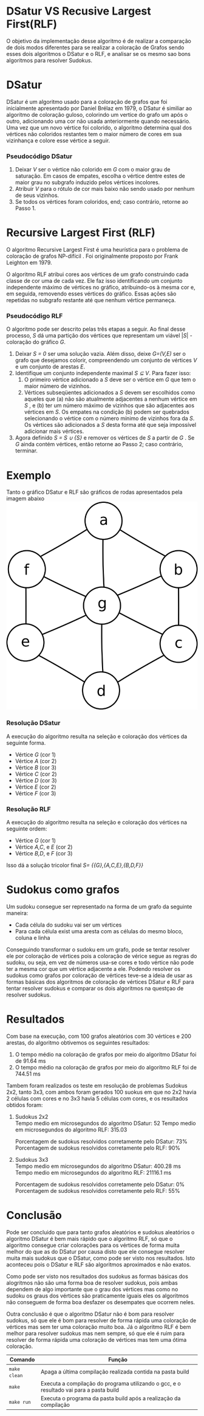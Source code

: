 # DSatur VS Recusive Largest First(RLF)

O objetivo da implementação desse algoritmo é de realizar a comparação de dois modos diferentes para se realizar a coloração de Grafos sendo esses dois algoritmos o DSatur e o RLF, e analisar se os mesmo sao bons algoritmos para resolver Sudokus.

# DSatur

DSatur é um algoritmo usado para a coloração de grafos que foi inicialmente apresentado por Daniel Brélaz em 1979, o DSatur é similiar ao algoritmo de coloração guloso, colorindo um vertice do grafo um após o outro, adicionando uma cor não usada anteriormente quando necessário. Uma vez que um novo vértice foi colorido, o algoritmo determina qual dos vértices não coloridos restantes tem o maior número de cores em sua vizinhança e colore esse vértice a seguir.

### Pseudocódigo DSatur
<ol>
<li>Deixar <i>V</i> ser o vértice não colorido em <i>G</i> com o maior grau de saturação. Em casos de empates, escolha o vértice dentre estes de maior grau no subgrafo induzido pelos vértices incolores.</l1>

<li>Atribuir <i>V</i> para o rótulo de cor mais baixo não sendo usado por nenhum de seus vizinhos.</l1>

<li>Se todos os vértices foram coloridos, end; caso contrário, retorne ao Passo 1.</l1>
</ol>

# Recursive Largest First (RLF)
O algoritmo Recursive Largest First é uma heurística para o problema de coloração de grafos NP-difícil . Foi originalmente proposto por Frank Leighton em 1979.

O algoritmo RLF atribui cores aos vértices de um grafo construindo cada classe de cor uma de cada vez. Ele faz isso identificando um conjunto independente máximo de vértices no gráfico, atribuindo-os à mesma cor e, em seguida, removendo esses vértices do gráfico. Essas ações são repetidas no subgrafo restante até que nenhum vértice permaneça.

### Pseudocódigo RLF
O algoritmo pode ser descrito pelas três etapas a seguir. Ao final desse processo, <i>S</i> dá uma partição dos vértices que representam um viável |<i>S</i>| -coloração do gráfico <i>G</i>.

<ol>
<li>Deixar <i>S = 0</i> ser uma solução vazia. Além disso, deixe <i>G=(V,E)</i> ser o grafo que desejamos colorir, compreendendo um conjunto de vértices <i>V</i> e um conjunto de arestas <i>E</i>.</li>

<li>Identifique um conjunto independente maximal <i> S ⊆ V</i>. Para fazer isso:
<ol>
<li>O primeiro vértice adicionado a <i>S</i> deve ser o vértice em <i>G</i> que tem o maior número de vizinhos.
</li>
<li>
Vértices subseqüentes adicionados a <i>S</i> devem ser escolhidos como aqueles que (a) não são atualmente adjacentes a nenhum vértice em <i>S</i> , e (b) ter um número máximo de vizinhos que são adjacentes aos vértices em <i>S</i>. Os empates na condição (b) podem ser quebrados selecionando o vértice com o número mínimo de vizinhos fora da <i>S</i>. Os vértices são adicionados a <i>S</i> desta forma até que seja impossível adicionar mais vértices.
</li>
</ol>

</li>

<li>Agora definido <i>S = S ∪ {S}</i> e remover os vértices de <i>S</i> a partir de <i>G</i> . Se <i>G</i> ainda contém vértices, então retorne ao Passo 2; caso contrário, terminar.</li>
</ol>

# Exemplo 
Tanto o gráfico DSatur e RLF são gráficos de rodas apresentados pela imagem abaixo
<img src="imgs/img1.jpg">

### Resolução DSatur
A execução do algoritmo resulta na seleção e coloração dos vértices da seguinte forma.

<ul>
  <li>Vértice <i>G</i> (cor 1)</li>
  <li>Vértice <i>A</i> (cor 2)</li>
  <li>Vértice <i>B</i> (cor 3)</li>
  <li>Vértice <i>C</i> (cor 2)</li>
  <li>Vértice <i>D</i> (cor 3)</li>
  <li>Vértice <i>E</i> (cor 2)</li>
  <li>Vértice <i>F</i> (cor 3)</li>
</ul>

### Resolução RLF
A execução do algoritmo resulta na seleção e coloração dos vértices na seguinte ordem:

<ul>
  <li>Vértice <i>G</i> (cor 1)</li>
  <li>Vértice <i>A,C</i>, e <i>E</i> (cor 2)</li>
  <li>Vértice <i>B,D</i>, e <i>F</i> (cor 3)</li>
</ul>

Isso dá a solução tricolor final <i>S= {{G},{A,C,E},{B,D,F}}</i>

# Sudokus como grafos
Um sudoku consegue ser representado na forma de um grafo da seguinte maneira:

<ul>
  <li>Cada célula do sudoku vai ser um vértices</li>
  <li>Para cada célula exist uma aresta com as células do mesmo bloco, coluna e linha</li>
</ul>

Conseguindo transformar o sudoku em um grafo, pode se tentar resolver ele por coloração de vértices pois a coloração de vérice segue as regras do sudoku, ou seja, em vez de números usa-se cores e todo vértice não pode ter a mesma cor que um vértice adjacente a ele. Podendo resolver os sudokus como grafos por coloração de vértices teve-se a ideia de usar as formas básicas dos algoritmos de coloração de vértices DSatur e RLF para tentar resolver sudokus e comparar os dois algoritmos na questçao de resolver sudokus.

# Resultados
Com base na execução, com 100 grafos aleatórios com 30 vértices e 200 arestas, do algoritmo obtivemos os seguintes resultados:

<ol>
<li>O tempo médio na coloração de grafos por meio do algoritmo DSatur foi de 91.64 ms</li>
<li>O tempo médio na coloração de grafos por meio do algoritmo RLF foi de 744.51 ms</li>
</ol>

Tambem foram realizados os teste em resolução de problemas Sudokus 2x2, tanto 3x3, com ambos foram gerados 100 suokus em que no 2x2 havia 2 células com cores e no 3x3 havia 5 células com cores, e os resultados obtidos foram: 

<ol>

<li>Sudokus 2x2 <br>
Tempo medio em microsegundos do algoritmo DSatur: 52
Tempo medio em microsegundos do algoritmo RLF: 315.03

Porcentagem de sudokus resolvidos corretamente pelo DSatur: 73%
Porcentagem de sudokus resolvidos corretamente pelo RLF: 90%
</li>
<li>Sudokus 3x3 <br>
Tempo medio em microsegundos do algoritmo DSatur: 400.28 ms
Tempo medio em microsegundos do algoritmo RLF: 21116.1 ms

Porcentagem de sudokus resolvidos corretamente pelo DSatur: 0%
Porcentagem de sudokus resolvidos corretamente pelo RLF: 55%
</li>
</ol>

# Conclusão
Pode ser concluido que para tanto grafos aleatórios e sudokus aleatórios o algoritmo DSatur é bem mais rápido que o algoritmo RLF, só que o algoritmo consegue criar colorações para os vértices de forma muita melhor do que as do DSatur por causa disto que ele consegue resolver muita mais sudokus que o DSatur, como pode ser visto nos resultados. Isto aconteceu pois o DSatur e RLF são algoritmos aproximados e não exatos.

Como pode ser visto nos resultados dos sudokus as formas básicas dos alogritmos não são uma forma boa de resolver sudokus, pois ambas dependem de algo importante que o grau dos vértices mas como no sudoku os graus dos vértices são praticamente iguais eles os algoritmos não conseguem de forma boa desfazer os desempates que ocorrem neles.

Outra conclusão é que o algoritmo DSatur não é bom para resolver sudokus, só que ele é bom para resolver de forma rápida uma coloração de vértices mas sem ter uma coloração muito boa. Já o algoritmo RLF é bem melhor para resolver sudokus mas nem sempre, só que ele é ruim para resolver de forma rápida uma coloração de vértices mas tem uma ótima coloração.  

| Comando                |  Função                                                                                           |
| -----------------------| ------------------------------------------------------------------------------------------------- |
|  `make clean`          | Apaga a última compilação realizada contida na pasta build                                        |
|  `make`                | Executa a compilação do programa utilizando o gcc, e o resultado vai para a pasta build           |
|  `make run`            | Executa o programa da pasta build após a realização da compilação                                 |
